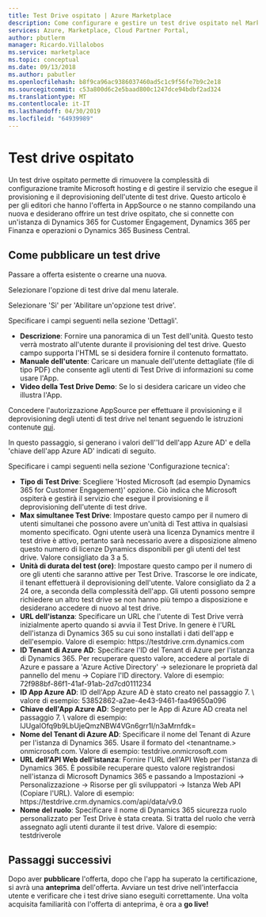 ```yaml
---
title: Test Drive ospitato | Azure Marketplace
description: Come configurare e gestire un test drive ospitato nel Marketplace
services: Azure, Marketplace, Cloud Partner Portal,
author: pbutlerm
manager: Ricardo.Villalobos
ms.service: marketplace
ms.topic: conceptual
ms.date: 09/13/2018
ms.author: pabutler
ms.openlocfilehash: b8f9ca96ac9386037460ad5c1c9f56fe7b9c2e18
ms.sourcegitcommit: c53a800d6c2e5baad800c1247dce94bdbf2ad324
ms.translationtype: MT
ms.contentlocale: it-IT
ms.lasthandoff: 04/30/2019
ms.locfileid: "64939989"
---
```

# <a name="hosted-test-drive"></a>Test drive ospitato

Un test drive ospitato permette di rimuovere la complessità di configurazione tramite Microsoft hosting e di gestire il servizio che esegue il provisioning e il deprovisioning dell'utente di test drive. Questo articolo è per gli editori che hanno l'offerta in AppSource o ne stanno compilando una nuova e desiderano offrire un test drive ospitato, che si connette con un'istanza di Dynamics 365 for Customer Engagement, Dynamics 365 per Finanza e operazioni o Dynamics 365 Business Central.

## <a name="how-to-publish-a-test-drive"></a>Come pubblicare un test drive

Passare a offerta esistente o crearne una nuova.

Selezionare l'opzione di test drive dal menu laterale.

Selezionare \'Sì\' per \'Abilitare un'opzione test drive\'.

Specificare i campi seguenti nella sezione \'Dettagli\'.

- **Descrizione**: Fornire una panoramica di un Test dell'unità. Questo testo verrà mostrato all'utente durante il provisioning del test drive. Questo campo supporta l'HTML se si desidera fornire il contenuto formattato.
- **Manuale dell'utente**: Caricare un manuale dell'utente dettagliate (file di tipo PDF) che consente agli utenti di Test Drive di informazioni su come usare l'App.
- **Video della Test Drive Demo**: Se lo si desidera caricare un video che illustra l'App.

Concedere l'autorizzazione AppSource per effettuare il provisioning e il deprovisioning degli utenti di test drive nel tenant seguendo le istruzioni contenute [qui](https://github.com/Microsoft/AppSource/blob/patch-1/Microsoft%20Hosted%20Test%20Drive/Setup-your-Azure-subscription-for-Dynamics365-Microsoft-Hosted-Test-Drives.md).

In questo passaggio, si generano i valori dell'\'Id dell'app Azure AD\' e della \'chiave dell'app Azure AD\' indicati di seguito.

Specificare i campi seguenti nella sezione \'Configurazione tecnica\':

- **Tipo di Test Drive**: Scegliere \'Hosted Microsoft (ad esempio Dynamics 365 for Customer Engagement)' opzione. Ciò indica che Microsoft ospiterà e gestirà il servizio che esegue il provisioning e il deprovisioning dell'utente di test drive.
- **Max simultanee Test Drive**: Impostare questo campo per il numero di utenti simultanei che possono avere un'unità di Test attiva in qualsiasi momento specificato. Ogni utente userà una licenza Dynamics mentre il test drive è attivo, pertanto sarà necessario avere a disposizione almeno questo numero di licenze Dynamics disponibili per gli utenti del test drive. Valore consigliato da 3 a 5.
- **Unità di durata del test (ore)**: Impostare questo campo per il numero di ore gli utenti che saranno attive per Test Drive. Trascorse le ore indicate, il tenant effettuerà il deprovisioning dell'utente. Valore consigliato da 2 a 24 ore, a seconda della complessità dell'app. Gli utenti possono sempre richiedere un altro test drive se non hanno più tempo a disposizione e desiderano accedere di nuovo al test drive.
- **URL dell'istanza**: Specificare un URL che l'utente di Test Drive verrà inizialmente aperto quando si avvia il Test Drive. In genere è l'URL dell'istanza di Dynamics 365 su cui sono installati i dati dell'app e dell'esempio. Valore di esempio: https:\//testdrive.crm.dynamics.com
- **ID Tenant di Azure AD**: Specificare l'ID del Tenant di Azure per l'istanza di Dynamics 365. Per recuperare questo valore, accedere al portale di Azure e passare a \'Azure Active Directory\' -\> selezionare le proprietà dal pannello del menu -\> Copiare l'ID directory. Valore di esempio: 72f988bf-86f1-41af-91ab-2d7cd0111234
- **ID App Azure AD**: ID dell'App Azure AD è stato creato nel passaggio 7. \ valore di esempio: 53852862-a2ae-4e43-9461-faa49650a096
- **Chiave dell'App Azure AD**: Segreto per le App di Azure AD creata nel passaggio 7. \ valore di esempio: IJUgaIOfq9b9LbUjeQmzNBW4VGn6grr1l/n3aMrnfdk=
- **Nome del Tenant di Azure AD**: Specificare il nome del Tenant di Azure per l'istanza di Dynamics 365. Usare il formato del \<tenantname.\> onmicrosoft.com. Valore di esempio: testdrive.onmicrosoft.com
- **URL dell'API Web dell'istanza**: Fornire l'URL dell'API Web per l'istanza di Dynamics 365. È possibile recuperare questo valore registrandosi nell'istanza di Microsoft Dynamics 365 e passando a Impostazioni -\> Personalizzazione -\> Risorse per gli sviluppatori -\> Istanza Web API (Copiare l'URL). Valore di esempio: https:\//testdrive.crm.dynamics.com/api/data/v9.0 
- **Nome del ruolo**: Specificare il nome di Dynamics 365 sicurezza ruolo personalizzato per Test Drive è stata creata. Si tratta del ruolo che verrà assegnato agli utenti durante il test drive. Valore di esempio: testdriverole

## <a name="next-steps"></a>Passaggi successivi

Dopo aver **pubblicare** l'offerta, dopo che l'app ha superato la certificazione, si avrà una **anteprima** dell'offerta. Avviare un test drive nell'interfaccia utente e verificare che i test drive siano eseguiti correttamente. Una volta acquisita familiarità con l'offerta di anteprima, è ora a **go live!**

